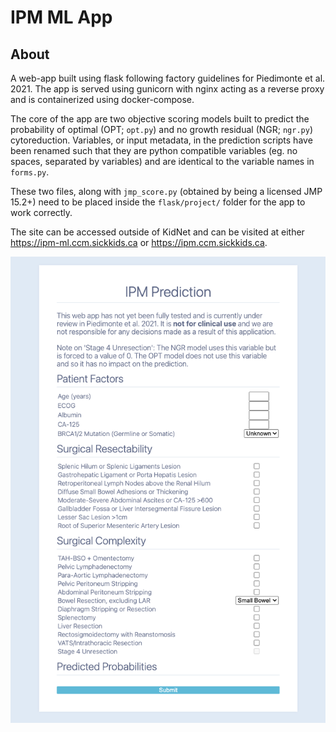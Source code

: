 # IPM ML App
## About

A web-app built using flask following factory guidelines for Piedimonte et al. 2021. The app is served using gunicorn with nginx acting as a reverse proxy and is containerized using docker-compose. 

The core of the app are two objective scoring models built to predict the probability of optimal (OPT; `opt.py`) and no growth residual (NGR; `ngr.py`) cytoreduction. Variables, or input metadata, in the prediction scripts have been renamed such that they are python compatible variables (eg. no spaces, separated by variables) and are identical to the variable names in `forms.py`. 

These two files, along with `jmp_score.py` (obtained by being a licensed JMP 15.2+) need to be placed inside the `flask/project/` folder for the app to work correctly.

The site can be accessed outside of KidNet and can be visited at either https://ipm-ml.ccm.sickkids.ca or https://ipm.ccm.sickkids.ca.

![example](misc/ipm.png)
